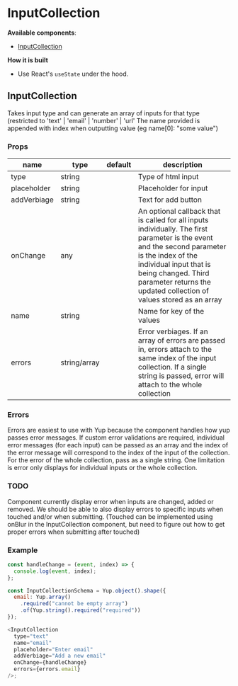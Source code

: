 # InputCollection

**Available components**:

- [InputCollection](#inputcollection)

**How it is built**

- Use React's `useState` under the hood.

## InputCollection

Takes input type and can generate an array of inputs for that type (restricted to 'text' | 'email' | 'number' | 'url'
The name provided is appended with index when outputting value (eg name[0]: "some value")

### Props

| name        | type         | default | description                                                                                                                                                                                                                                                        |
| ----------- | ------------ | ------- | ------------------------------------------------------------------------------------------------------------------------------------------------------------------------------------------------------------------------------------------------------------------ |
| type        | string       |         | Type of html input                                                                                                                                                                                                                                                 |
| placeholder | string       |         | Placeholder for input                                                                                                                                                                                                                                              |
| addVerbiage | string       |         | Text for add button                                                                                                                                                                                                                                                |
| onChange    | any          |         | An optional callback that is called for all inputs individually. The first parameter is the event and the second parameter is the index of the individual input that is being changed. Third parameter returns the updated collection of values stored as an array |
| name        | string       |         | Name for key of the values                                                                                                                                                                                                                                         |
| errors      | string/array |         | Error verbiages. If an array of errors are passed in, errors attach to the same index of the input collection. If a single string is passed, error will attach to the whole collection                                                                             |

<!-- more description about error shape -->

### Errors

Errors are easiest to use with Yup because the component handles how yup passes error messages.
If custom error validations are required, individual error messages (for each input) can be passed as an array and the index of the error message will correspond to the index of the input of the collection. For the error of the whole collection, pass as a single string.
One limitation is error only displays for individual inputs or the whole collection.

### TODO

Component currently display error when inputs are changed, added or removed. We should be able to also display errors to specific inputs when touched and/or when submitting. (Touched can be implemented using onBlur in the InputCollection component, but need to figure out how to get proper errors when submitting after touched)

### Example

```javascript
const handleChange = (event, index) => {
  console.log(event, index);
};

const InputCollectionSchema = Yup.object().shape({
  email: Yup.array()
    .required("cannot be empty array")
    .of(Yup.string().required("required"))
});

<InputCollection
  type="text"
  name="email"
  placeholder="Enter email"
  addVerbiage="Add a new email"
  onChange={handleChange}
  errors={errors.email}
/>;
```
